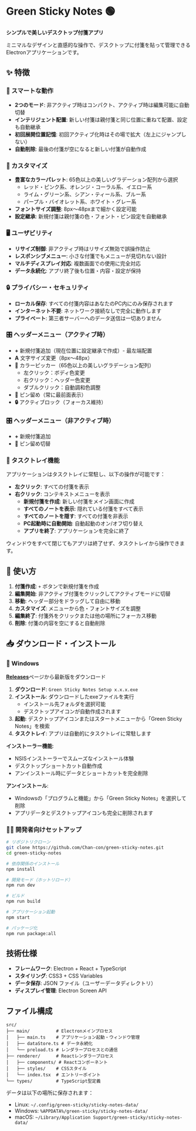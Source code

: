 # Green Sticky Notes 🟢

**シンプルで美しいデスクトップ付箋アプリ**

ミニマルなデザインと直感的な操作で、デスクトップに付箋を貼って管理できるElectronアプリケーションです。

## ✨ 特徴

### 🎯 スマートな動作

- **2つのモード**: 非アクティブ時はコンパクト、アクティブ時は編集可能に自動切替
- **インテリジェント配置**: 新しい付箋は親付箋と同じ位置に重ねて配置、設定も自動継承
- **初回展開位置記憶**: 初回アクティブ化時はその場で拡大（左上にジャンプしない）
- **自動削除**: 最後の付箋が空になると新しい付箋が自動作成

### 🎨 カスタマイズ

- **豊富なカラーパレット**: 65色以上の美しいグラデーション配列から選択
  - レッド・ピンク系、オレンジ・コーラル系、イエロー系
  - ライム・グリーン系、シアン・ティール系、ブルー系
  - パープル・バイオレット系、ホワイト・グレー系
- **フォントサイズ調整**: 8px〜48pxまで細かく設定可能
- **設定継承**: 新規付箋は親付箋の色・フォント・ピン設定を自動継承

### 🖥️ ユーザビリティ

- **リサイズ制御**: 非アクティブ時はリサイズ無効で誤操作防止
- **レスポンシブメニュー**: 小さな付箋でもメニューが見切れない設計
- **マルチディスプレイ対応**: 複数画面での使用に完全対応
- **データ永続化**: アプリ終了後も位置・内容・設定が保持

### 🔒 プライバシー・セキュリティ

- **ローカル保存**: すべての付箋内容はあなたのPC内にのみ保存されます
- **インターネット不要**: ネットワーク接続なしで完全に動作します
- **プライベート**: 第三者サーバーへのデータ送信は一切ありません

### 🎛️ ヘッダーメニュー（アクティブ時）

- **+** 新規付箋追加（現在位置に設定継承で作成）- 最左端配置
- **A** 文字サイズ変更（8px〜48px）
- **🎨** カラーピッカー（65色以上の美しいグラデーション配列）
  - 左クリック：ボディ色変更
  - 右クリック：ヘッダー色変更  
  - ダブルクリック：自動調和色調整
- **📌** ピン留め（常に最前面表示）
- **🔒** アクティブロック（フォーカス維持）

### 🎛️ ヘッダーメニュー（非アクティブ時）

- **+** 新規付箋追加
- **📌** ピン留め切替

### 📍 タスクトレイ機能

アプリケーションはタスクトレイに常駐し、以下の操作が可能です：

- **左クリック**: すべての付箋を表示
- **右クリック**: コンテキストメニューを表示
  - **新規付箋を作成**: 新しい付箋をメイン画面に作成
  - **すべてのノートを表示**: 隠れている付箋をすべて表示
  - **すべてのノートを隠す**: すべての付箋を非表示
  - **PC起動時に自動開始**: 自動起動のオン/オフ切り替え
  - **アプリを終了**: アプリケーションを完全に終了

ウィンドウをすべて閉じてもアプリは終了せず、タスクトレイから操作できます。

## 🚀 使い方

1. **付箋作成**: `+` ボタンで新規付箋を作成
2. **編集開始**: 非アクティブ付箋をクリックしてアクティブモードに切替
3. **移動**: ヘッダー部分をドラッグして自由に移動
4. **カスタマイズ**: メニューから色・フォントサイズを調整
5. **編集終了**: 付箋外をクリックまたは他の場所にフォーカス移動
6. **削除**: 付箋の内容を空にすると自動削除

## 📥 ダウンロード・インストール

### 📱 Windows

[**Releases**](https://github.com/Chan-con/green-sticky-notes/releases)ページから最新版をダウンロード

1. **ダウンロード**: `Green Sticky Notes Setup x.x.x.exe`
2. **インストール**: ダウンロードしたexeファイルを実行
   - インストール先フォルダを選択可能
   - デスクトップアイコンが自動作成されます
3. **起動**: デスクトップアイコンまたはスタートメニューから「Green Sticky Notes」を検索
4. **タスクトレイ**: アプリは自動的にタスクトレイに常駐します

**インストーラー機能**:
- NSISインストーラーでスムーズなインストール体験
- デスクトップショートカット自動作成
- アンインストール時にデータとショートカットを完全削除

**アンインストール**:
- Windowsの「プログラムと機能」から「Green Sticky Notes」を選択して削除
- アプリデータとデスクトップアイコンも完全に削除されます

### 👨‍💻 開発者向けセットアップ

```bash
# リポジトリクローン
git clone https://github.com/Chan-con/green-sticky-notes.git
cd green-sticky-notes

# 依存関係のインストール
npm install

# 開発モード（ホットリロード）
npm run dev

# ビルド
npm run build

# アプリケーション起動
npm start

# パッケージ化
npm run package:all
```

## 技術仕様

- **フレームワーク**: Electron + React + TypeScript
- **スタイリング**: CSS3 + CSS Variables
- **データ保存**: JSON ファイル（ユーザーデータディレクトリ）
- **ディスプレイ管理**: Electron Screen API

## ファイル構成

```
src/
├── main/          # Electronメインプロセス
│   ├── main.ts    # アプリケーション起動・ウィンドウ管理
│   ├── dataStore.ts # データ永続化
│   └── preload.ts # レンダラープロセスとの通信
├── renderer/      # Reactレンダラープロセス
│   ├── components/ # Reactコンポーネント
│   ├── styles/    # CSSスタイル
│   └── index.tsx  # エントリーポイント
└── types/         # TypeScript型定義
```

データは以下の場所に保存されます：

- Linux: `~/.config/green-sticky/sticky-notes-data/`
- Windows: `%APPDATA%/green-sticky/sticky-notes-data/`
- macOS: `~/Library/Application Support/green-sticky/sticky-notes-data/`
